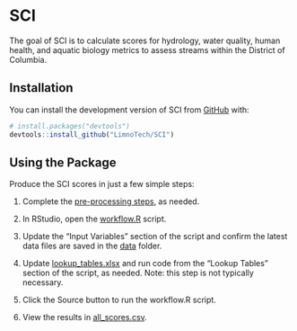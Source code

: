
<!-- README.md is generated from README.Rmd. Please edit that file -->

# SCI

<!-- badges: start -->
<!-- badges: end -->

The goal of SCI is to calculate scores for hydrology, water quality,
human health, and aquatic biology metrics to assess streams within the
District of Columbia.

## Installation

You can install the development version of SCI from
[GitHub](https://github.com/) with:

``` r
# install.packages("devtools")
devtools::install_github("LimnoTech/SCI")
```

## Using the Package

Produce the SCI scores in just a few simple steps:

1.  Complete the [pre-processing
    steps](https://limnotech.github.io/SCI/articles/pre-processing.html),
    as needed.

2.  In RStudio, open the
    [workflow.R](https://github.com/LimnoTech/SCI/blob/master/workflow.R)
    script.

3.  Update the “Input Variables” section of the script and confirm the
    latest data files are saved in the
    [data](https://github.com/LimnoTech/SCI/tree/master/data) folder.

4.  Update
    [lookup_tables.xlsx](https://github.com/LimnoTech/SCI/blob/master/data/lookup_tables.xlsx)
    and run code from the “Lookup Tables” section of the script, as
    needed. Note: this step is not typically necessary.

5.  Click the Source button to run the workflow.R script.

6.  View the results in
    [all_scores.csv](https://github.com/LimnoTech/SCI/blob/master/all_scores.csv).
